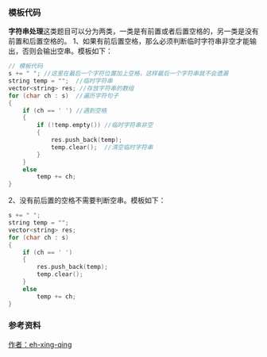 ### 模板代码

**字符串处理**这类题目可以分为两类，一类是有前置或者后置空格的，另一类是没有前置和后置空格的。
1、如果有前后置空格，那么必须判断临时字符串非空才能输出，否则会输出空串。模板如下：

```c++
// 模板代码
s += " "; //这里在最后一个字符位置加上空格，这样最后一个字符串就不会遗漏
string temp = "";  //临时字符串
vector<string> res; //存放字符串的数组
for (char ch : s)  //遍历字符句子
{
    if (ch == ' ') //遇到空格
    {
        if (!temp.empty()) //临时字符串非空
        {
            res.push_back(temp);
            temp.clear();  //清空临时字符串
        }
    }
    else
        temp += ch; 
}
```

2、没有前后置的空格不需要判断空串。模板如下：

```c++
s += " ";
string temp = "";
vector<string> res;
for (char ch : s)
{
    if (ch == ' ')
    {
        res.push_back(temp);
        temp.clear();
    }
    else
        temp += ch;
}
```

### 参考资料
[作者：eh-xing-qing](https://leetcode-cn.com/problems/fan-zhuan-dan-ci-shun-xu-lcof/solution/yi-ge-mo-ban-shua-bian-suo-you-zi-fu-chu-x6vh/)
